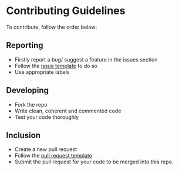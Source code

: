 # Contributing Guidelines
To contribute, follow the order below:

## Reporting
- Firstly report a bug/ suggest a feature in the issues section
- Follow the [issue template](https://github.com/vedantpuri/pymport/blob/master/ISSUE_TEMPLATE.md) to do so
- Use appropriate labels

## Developing
- Fork the repo
- Write clean, coherent and commented code
- Test your code thoroughly

## Inclusion
- Create a new pull request
- Follow the [pull request template](https://github.com/vedantpuri/pymport/blob/master/PULL_REQUEST_TEMPLATE.md)
- Submit the pull request for your code to be merged into this repo.
